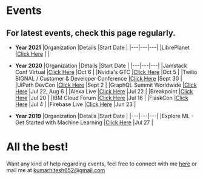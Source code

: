 # Events

## For latest events, check this page regularly.

- **Year 2021**
  |Organization   |Details   |Start Date   |
  |---|---|---|
  |LibrePlanet   |[Click Here](https://libreplanet.org/2021/)   |   |

- **Year 2020**
  |Organization   |Details   |Start Date   |
  |---|---|---|
  |Jamstack Conf Virtual   |[Click Here](https://ti.to/netlify/jamstack_virtual_oct)   |Oct 6   |
  |Nvidia's GTC   |[Click Here](https://www.nvidia.com/en-us/gtc/)   |Oct 5   |
  |Twilio SIGNAL / Customer & Developer Conference   |[Click Here](https://signal.twilio.com/)   |Sept 30   |
  |UiPath DevCon   |[Click Here](https://www.uipath.com/events/devcon)   |Sept 2   |
  |GraphQL Summit Worldwide   |[Click Here](https://summit.graphql.com)   |Jul 22, Aug 6   |
  |Alexa Live   |[Click Here](https://developer.amazon.com/en-US/alexa/alexa-live)   |Jul 22   |
  |Breakpoint   |[Click Here](https://www.browserstack.com/events/breakpoint)   |Jul 20   |
  |IBM Cloud Forum   |[Click Here](https://www.ibm.com/events/in-en/cloud-forum/)   |Jul 16   |
  |FlaskCon   |[Click Here](https://flaskcon.com)   |Jul 4   |
  |Firebase Live   |[Click Here](https://firebaseonair.withgoogle.com/events/firebase-live20)   |Jun 23   |

- **Year 2019**
  |Organization   |Details   |Start Date   |
  |---|---|---|
  |Explore ML - Get Started with Machine Learning   |[Click Here](https://events.withgoogle.com/explore-ml-in/)   |Jul 27   |

# All the best!

Want any kind of help regarding events, feel free to connect with me [here](https://www.linkedin.com/in/heroichitesh/) or mail me at kumarhitesh652@gmail.com
